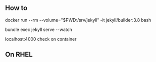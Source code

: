 
## How to

docker run --rm   --volume="$PWD:/srv/jekyll"   -it jekyll/builder:3.8 bash

bundle exec jekyll serve --watch

localhost:4000 check on container

## On RHEL


